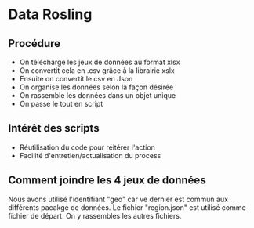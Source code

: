 # Data Rosling

## Procédure
 - On télécharge les jeux de données au format xlsx
 - On convertit cela en .csv grâce à la librairie xslx
 - Ensuite on convertit le csv en Json
 - On organise les données selon la façon désirée
 - On rassemble les données dans un objet unique
 - On passe le tout en script
 ## Intérêt des scripts
 - Réutilisation du code pour réitérer l'action
 - Facilité d'entretien/actualisation du process
 ## Comment joindre les 4 jeux de données
 Nous avons utilisé l'identifiant "geo" car ve dernier est commun aux différents pacakge de données.
 Le fichier "region.json" est utilisé comme fichier de départ. On y rassembles les autres fichiers.
 
